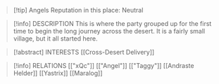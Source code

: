> [!tip] Angels Reputation in this place: Neutral

> [!info] DESCRIPTION
> This is where the party grouped up for the first time to begin the long journey across the desert. It is a fairly small village, but it all started here.

> [!abstract] INTERESTS
> [[Cross-Desert Delivery]]

> [!info] RELATIONS
> [["xQc"]]
> [["Angel"]]
> [["Taggy"]]
> [[Andraste Helder]]
> [[Yastrix]]
> [[Maralog]]

